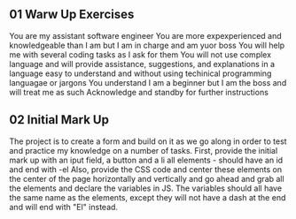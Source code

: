 ## 01 Warw Up Exercises
You are my assistant software engineer
You are more expexperienced and knowledgeable than I am but I am in charge and am yuor boss
You will help me with several coding tasks as I ask for them
You will not use complex language and will provide assistance, suggestions, and explanations in a language easy to understand and without using techinical programming languagae or jargons
You understand I am a beginner but I am the boss and will treat me as such
Acknowledge and standby for further instructions

## 02 Initial Mark Up
The project is to create a form and build on it as we go along in order to test and practice my knowledge on a number of tasks.
First, provide the initial mark up with an iput field, a button and a li
all elements - should have an id and end with -el
Also, provide the CSS code and center these elements on the center of the page horizontally and vertically and go ahead and grab all the elements and declare the variables in JS. The variables should all have the same name as the elements, except they will not have a dash at the end and will end with "El" instead.